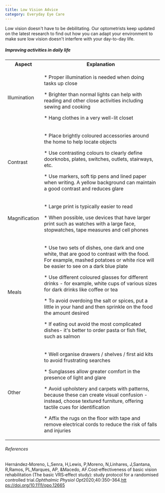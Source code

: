 ```yaml
---
title: Low Vision Advice
category: Everyday Eye Care
---
```

Low vision doesn't have to be debilitating. Our optometrists keep updated on the latest research to find out how you can adapt your environment to make sure low vision doesn't interfere with your day-to-day life.

##### Improving activities in daily life

<table style="width:100%">
  <tr>
    <th>Aspect</th>
    <th>Explanation</th>
  </tr>
  <tr>
    <td>Illumination</td>
    <td><p>* Proper illumination is needed when doing tasks up close</p><p>* Brighter than normal lights can help with reading and other close activities including sewing and cooking</p><p>* Hang clothes in a very well-lit closet</p></td>
  </tr>
  <tr>
    <td>Contrast</td>
    <td><p>* Place brightly coloured accessories around the home to help
locate objects</p><p>* Use contrasting colours to clearly define doorknobs, plates, switches, outlets, stairways, etc.</p><p>* Use markers, soft tip pens and lined paper when writing. A yellow background can maintain a good contrast and reduces glare</p></td>
  </tr>
  <tr>
    <td>Magnification</td>
    <td><p>* Large print is typically easier to read</p><p>* When possible, use devices that have larger print such as watches with a large face, stopwatches, tape measures and cell phones</p></td>
  </tr>
  <tr>
    <td>Meals</td>
    <td><p>* Use two sets of dishes, one dark and one white, that are good
to contrast with the food. For example, mashed potatoes or white rice will be easier to see on a dark blue plate</p><p>* Use different coloured glasses for different drinks - for example, white cups of various sizes for dark drinks like coffee or tea</p><p>* To avoid overdoing the salt or spices, put a little in your hand and then sprinkle on the food the amount desired</p><p>* If eating out avoid the most complicated dishes- it's better to order pasta or fish filet, such as salmon</p></td>
  </tr>
  <tr>
    <td>Other</td>
    <td><p>* Well organise drawers / shelves / first aid kits to avoid frustrating searches</p><p>* Sunglasses allow greater comfort in the presence of light and glare</p><p>* Avoid upholstery and carpets with patterns, because these can create visual confusion - instead, choose textured furniture, offering tactile cues for identification</p><p>* Affix the rugs on the floor with tape and remove electrical cords to reduce the risk of falls and injuries</p></td>
  </tr>
</table>

###### References

Hernández‐Moreno, L,Senra, H,Lewis, P,Moreno, N,Linhares, J,Santana, R,Ramos, PL,Marques, AP, &Macedo, AF.Cost‐effectiveness of basic vision rehabilitation (The basic VRS‐effect study): study protocol for a randomised controlled trial.*Ophthalmic Physiol Opt*2020;40:350–364.[htt​ps://doi.org/10.1111/opo.12665](https://doi.org/10.1111/opo.12665)